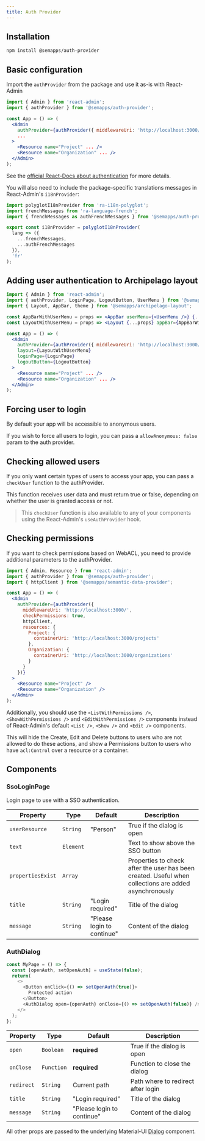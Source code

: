 ```yaml
---
title: Auth Provider
---
```


## Installation

```bash
npm install @semapps/auth-provider
```

## Basic configuration

Import the `authProvider` from the package and use it as-is with React-Admin

```jsx
import { Admin } from 'react-admin';
import { authProvider } from '@semapps/auth-provider';

const App = () => (
  <Admin
    authProvider={authProvider({ middlewareUri: 'http://localhost:3000/' })}
    ...
  >
    <Resource name="Project" ... />
    <Resource name="Organization" ... />
  </Admin>
);
```

See the [official React-Docs about authentication](https://marmelab.com/react-admin/Authentication.html) for more details.

You will also need to include the package-specific translations messages in React-Admin's `i18nProvider`:

```jsx
import polyglotI18nProvider from 'ra-i18n-polyglot';
import frenchMessages from 'ra-language-french';
import { frenchMessages as authFrenchMessages } from '@semapps/auth-provider';

export const i18nProvider = polyglotI18nProvider(
  lang => ({
    ...frenchMessages,
    ...authFrenchMessages
  }),
  'fr'
);
```

## Adding user authentication to Archipelago layout

```jsx
import { Admin } from 'react-admin';
import { authProvider, LoginPage, LogoutButton, UserMenu } from '@semapps/auth-provider';
import { Layout, AppBar, theme } from '@semapps/archipelago-layout';

const AppBarWithUserMenu = props => <AppBar userMenu={<UserMenu />} {...props} />;
const LayoutWithUserMenu = props => <Layout {...props} appBar={AppBarWithUserMenu} />;

const App = () => (
  <Admin
    authProvider={authProvider({ middlewareUri: 'http://localhost:3000/' })}
    layout={LayoutWithUserMenu}
    loginPage={LoginPage}
    logoutButton={LogoutButton}
  >
    <Resource name="Project" ... />
    <Resource name="Organization" ... />
  </Admin>
);
```

## Forcing user to login

By default your app will be accessible to anonymous users.

If you wish to force all users to login, you can pass a `allowAnonymous: false` param to the auth provider.

## Checking allowed users

If you only want certain types of users to access your app, you can pass a `checkUser` function to the authProvider.

This function receives user data and must return true or false, depending on whether the user is granted access or not.

> This `checkUser` function is also available to any of your components using the React-Admin's `useAuthProvider` hook.

## Checking permissions

If you want to check permissions based on WebACL, you need to provide additional parameters to the authProvider.

```jsx
import { Admin, Resource } from 'react-admin';
import { authProvider } from '@semapps/auth-provider';
import { httpClient } from '@semapps/semantic-data-provider';

const App = () => (
  <Admin
    authProvider={authProvider({
      middlewareUri: 'http://localhost:3000/',
      checkPermissions: true,
      httpClient,
      resources: {
        Project: {
          containerUri: 'http://localhost:3000/projects'
        },
        Organization: {
          containerUri: 'http://localhost:3000/organizations'
        }
      }
    })}
  >
    <Resource name="Project" />
    <Resource name="Organization" />
  </Admin>
);
```

Additionally, you should use the `<ListWithPermissions />`, `<ShowWithPermissions />` and `<EditWithPermissions />` components instead of React-Admin's default `<List />`, `<Show />` and `<Edit />` components.

This will hide the Create, Edit and Delete buttons to users who are not allowed to do these actions, and show a Permissions button to users who have `acl:Control` over a resource or a container.

## Components

### SsoLoginPage

Login page to use with a SSO authentication.

| Property          | Type      | Default                    | Description                                                                                           |
|-------------------|-----------|----------------------------|-------------------------------------------------------------------------------------------------------|
| `userResource`    | `String`  | "Person"                   | True if the dialog is open                                                                            |
| `text`            | `Element` |                            | Text to show above the SSO button                                                                     |
| `propertiesExist` | `Array`   |                            | Properties to check after the user has been created. Useful when collections are added asynchronously |
| `title`           | `String`  | "Login required"           | Title of the dialog                                                                                   |
| `message`         | `String`  | "Please login to continue" | Content of the dialog                                                                                 |


### AuthDialog

```js
const MyPage = () => {
  const [openAuth, setOpenAuth] = useState(false);
  return(
    <>
      <Button onClick={() => setOpenAuth(true)}>
        Protected action
      </Button>
      <AuthDialog open={openAuth} onClose={() => setOpenAuth(false)} />
    </>
  );
};
```

| Property   | Type       | Default                    | Description                        |
|------------|------------|----------------------------|------------------------------------|
| `open`     | `Boolean`  | **required**               | True if the dialog is open         |
| `onClose`  | `Function` | **required**               | Function to close the dialog       |
| `redirect` | `String`   | Current path               | Path where to redirect after login |
| `title`    | `String`   | "Login required"           | Title of the dialog                |
| `message`  | `String`   | "Please login to continue" | Content of the dialog              |

All other props are passed to the underlying Material-UI [Dialog](https://v4.mui.com/api/dialog/) component.
